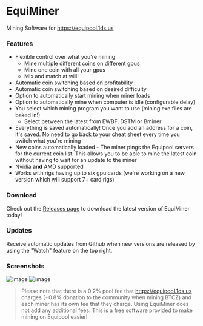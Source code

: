 # EquiMiner
Mining Software for https://equipool.1ds.us

### Features
* Flexible control over what you're mining
  * Mine multiple different coins on different gpus
  * Mine one coin with all your gpus
  * Mix and match at will!
* Automatic coin switching based on profitability
* Automatic coin switching based on desired difficulty
* Option to automatically start mining when miner loads
* Option to automatically mine when computer is idle (configurable delay)
* You select which mining program you want to use (mining exe files are baked in!)
  * Select between the latest from EWBF, DSTM or Bminer
* Everything is saved automatically! Once you add an address for a coin, it's saved. No need to go back to your cheat sheet every time you switch what you're mining
* New coins automatically loaded - The miner pings the Equipool servers for the current coin list. This allows you to be able to mine the latest coin without having to wait for an update to the miner
* Nvidia **and** AMD supported
* Works with rigs having up to six gpu cards (we're working on a new version which will support 7+ card rigs)

### Download
Check out the [Releases page](https://github.com/1ds/equiminer/releases) to download the latest version of EquiMiner today!

### Updates
Receive automatic updates from Github when new versions are released by using the "Watch" feature on the top right.

### Screenshots
![image](https://i.imgur.com/9NJOj2C.png)
![image](https://i.imgur.com/xwuvEEE.png)

> Please note that there is a 0.2% pool fee that https://equipool.1ds.us charges (+0.8% donation to the community when mining BTCZ) and each miner has its own fee that they charge. Using EquiMiner does not add any additional fees. This is a free software provided to make mining on Equipool easier!
